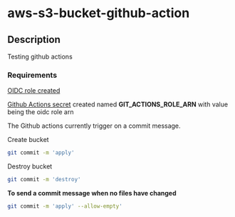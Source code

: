 # aws-s3-bucket-github-action

## Description

Testing github actions

### Requirements

[OIDC role created](https://github.com/klmorr/aws-github-oidc)

[Github Actions secret](https://docs.github.com/en/actions/security-guides/using-secrets-in-github-actions) created named **GIT_ACTIONS_ROLE_ARN** with value being the oidc role arn

The Github actions currently trigger on a commit message.

Create bucket

```bash
git commit -m 'apply'
```

Destroy bucket

```bash 
git commit -m 'destroy'
```

**To send a commit message when no files have changed**

```bash
git commit -m 'apply' --allow-empty'
```